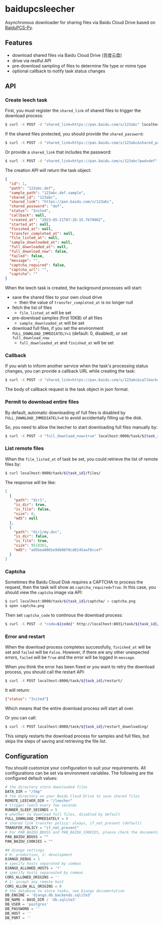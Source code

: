 # baidupcsleecher
Asynchronous downloader for sharing files via Baidu Cloud Drive based on [BaiduPCS-Py](https://github.com/PeterDing/BaiduPCS-Py).

## Features

- download shared files via Baidu Cloud Drive (百度云盘)
- drive via restful API
- pre-download sampling of files to determine file type or mime type
- optional callback to notify task status changes

## API

### Create leech task

First, you must register the `shared_link` of shared files to trigger the download process:
```sh
$ curl -X POST -d "shared_link=https://pan.baidu.com/s/123abc" localhost:8000/task/
```

If the shared files protected, you should provide the `shared_password`:
```sh
$ curl -X POST -d "shared_link=https://pan.baidu.com/s/123abc&shared_password=def" localhost:8000/task/
```

Or provide a `shared_link` that includes the password:
```sh
$ curl -X POST -d "shared_link=https://pan.baidu.com/s/123abc?pwd=def" localhost:8000/task/
```

The creation API will return the task object:
```json
{
  "id": 1,
  "path": "123abc.def",
  "sample_path": "123abc.def.sample",
  "shared_id": "123abc",
  "shared_link": "https://pan.baidu.com/s/123abc",
  "shared_password": "def",
  "status": "Inited",
  "callback": null,
  "created_at": "2023-05-21T07:26:15.767096Z",
  "started_at": null,
  "finished_at": null,
  "transfer_completed_at": null,
  "file_listed_at": null,
  "sample_downloaded_at": null,
  "full_downloaded_at": null,
  "full_download_now": false,
  "failed": false,
  "message": "",
  "captcha_required": false,
  "captcha_url": "",
  "captcha": ""
}
```

When the leech task is created, the background processes will start:
- save the shared files to your own cloud drive
    - then the value of `transfer_completed_at` is no longer null
- fetch the list of files
    - `file_listed_at` will be set
- pre-download samples (first 10KB) of all files
    - `sample_downloaded_at` will be set
- download full files, if you set the environment `FULL_DOWNLOAD_IMMEDIATELY=1` (default: 0, disabled), or set `full_download_now`
    - `full_downloaded_at` and `finished_at` will be set

### Callback

If you wish to inform another service when the task's processing status changes,
you can provide a callback URL while creating the task:
```sh
$ curl -X POST -d "shared_link=https://pan.baidu.com/s/123abc&callback=http://host/notify/url" localhost:8000/task/
```
The body of callback request is the task object in json format.

### Permit to download entire files

By default, automatic downloading of full files is disabled by `FULL_DOWNLOAD_IMMEDIATELY=0`
to avoid accidentally filling up the disk.

So, you need to allow the leecher to start downloading full files manually by:
```sh
$ curl -X POST -d "full_download_now=true" localhost:8000/task/${task_id}/full_download_now/
```

### List remote files

When the `file_listed_at` of task be set, you could retrieve the list of remote files by:
```sh
$ curl localhost:8000/task/${task_id}/files/
```

The response will be like:
```json
[
  {
    "path": "dir1",
    "is_dir": true,
    "is_file": false,
    "size": 0,
    "md5": null
  },
  {
    "path": "dir1/my.doc",
    "is_dir": false,
    "is_file": true,
    "size": 9518361,
    "md5": "ad5bea8001e9db88f8cd8145aaf8ccef"
  }
]
```

### Captcha

Sometimes the Baidu Cloud Disk requires a CAPTCHA to process the request, then the task will show as `captcha_required=True`.
In this case, you should view the `captcha` image via API:
```sh
$ curl localhost:8000/task/${task_id}/captcha/ > captcha.png
$ open captcha.png
```
Then set `captcha_code` to continous the download process:
```sh
$ curl -X POST -d "code=${code}" http://localhost:8031/task/${task_id}/captcha_code/
```

### Error and restart

When the download process completes successfully, `finished_at` will be set and `failed` will be `False`.
However, if there are any other unexpected errors, `failed` will be `True` and the error will be logged in `message`.

When you think the error has been fixed or you want to retry the download process, you should call the restart API:
```sh
$ curl -X POST localhost:8000/task/${task_id}/restart/
```
It will return:
```json
{"status": "Inited"}
```
Which means that the entire download process will start all over.

Or you can call:
```sh
$ curl -X POST localhost:8000/task/${task_id}/restart_downloading/
```
This simply restarts the download process for samples and full files, but skips the steps of saving and retrieving the file list.

## Configuration

You should customize your configuration to suit your requirements. All configurations can be set via environment variables. The following are the configured default values:
```python
# the directory store downloaded files
DATA_DIR = "/tmp"
# the directory on your Baidu Cloud Drive to save shared files
REMOTE_LEECHER_DIR = "/leecher"
# trigger leech every few seconds
RUNNER_SLEEP_SECONDS = 5
# whether to download full files, disabled by default
FULL_DOWNLOAD_IMMEDIATELY = 0
# shared link transfer policy: always, if_not_present (default)
TRANSFER_POLICY = "if_not_present"
# For PAN_BAIDU_BDUSS and PAN_BAIDU_COOKIES, please check the documentation of BaiduPCS-Py
PAN_BAIDU_BDUSS = ""
PAN_BAIDU_COOKIES = ""

## django settings
# 0: production, 1: development
DJANGO_DEBUG = 1
# specify hosts separated by commas
DJANGO_ALLOWED_HOSTS = '*'
# specify hosts separeated by commas
CORS_ALLOWED_ORIGINS = ''
# 1: accept any remote host
CORS_ALLOW_ALL_ORIGINS = 0
# the database to store tasks, see Django documentation
DB_ENGINE = 'django.db.backends.sqlite3'
DB_NAME = BASE_DIR / 'db.sqlite3'
DB_USER = 'postgres'
DB_PASSWORD = ''
DB_HOST = ''
DB_PORT = ''
```
